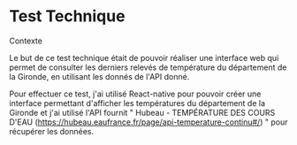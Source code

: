 # Test Technique

Contexte

Le but de ce test technique était de pouvoir réaliser une interface web qui permet de consulter les derniers relevés de température du département de la Gironde, en utilisant les donnés de l'API donné.

Pour effectuer ce test, j'ai utilisé React-native pour pouvoir créer une interface permettant d'afficher les températures du département de la Gironde et j'ai utilisé l'API fournit " Hubeau - TEMPÉRATURE DES COURS D'EAU (https://hubeau.eaufrance.fr/page/api-temperature-continu#/) " pour récupérer les données.

